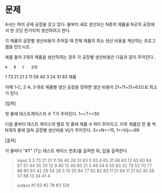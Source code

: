 # 문제

A사는 여러 곳에 공장을 갖고 있다. 봄부터 새로 생산되는 N종의 제품을 N곳의 공장에서 한 곳당 한가지씩 생산하려고 한다.

각 제품의 공장별 생산비용이 주어질 때 전체 제품의 최소 생산 비용을 계산하는 프로그램을 만드시오.

예를 들어 3개의 제품을 생산하려는 경우 각 공장별 생산비용은 다음과 같이 주어진다..

    A   B   C   공장
1   73  21  21
2   11  59  40
3   24  31  83
제품

 
이때 1-C, 2-A, 3-B로 제품별 생산 공장을 정하면 생산 비용이 21+11+31=63으로 최소가 된다.


[입력]

첫 줄에 테스트케이스의 수 T가 주어진다. 1<=T<=50

다음 줄부터 테스트 케이스의 별로 첫 줄에 제품 수 N이 주어지고, 이후 제품당 한 줄 씩 N개의 줄에 걸쳐 공장별 생산비용 Vij가 주어진다. 3<=N<=15,   1<=Vij<=99
 
[출력]

각 줄마다 "#T" (T는 테스트 케이스 번호)를 출력한 뒤, 답을 출력한다.

> input
  3
  3
  73 21 21
  11 59 40
  24 31 83
  5
  93 4 65 31 66
  63 12 60 60 84
  87 57 44 35 20
  12 9 40 12 40
  60 21 3 49 54
  6
  55 83 32 79 53 70
  77 88 80 93 42 29
  54 26 5 10 25 94
  77 92 82 83 11 51
  84 11 21 62 45 58
  37 88 13 34 41 4
  
> output
  #1 63
  #2 78
  #3 129
